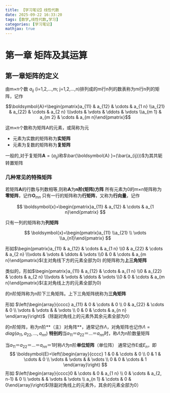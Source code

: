 ```yaml
---
title: 【学习笔记】线性代数
date: 2025-09-22 16:33:20
tags: [数学,线性代数,学习]
categories: [学习笔记]
mathjax: true
---
```

# 第一章 矩阵及其运算

## 第一章矩阵的定义

由m×n个数 $a_{ij}$ (i=1,2,...,m; j=1,2,...,n)排列成的m行n列的数表称为m行n列的矩阵，记作

$$\boldsymbol{A}=\begin{pmatrix}a_{11} & a_{12} & \cdots & a_{1 n} \\a_{21} & a_{22} & \cdots & a_{2 n} \\\vdots & \vdots & \ddots & \vdots \\a_{m 1} & a_{m 2} & \cdots & a_{m n}\end{pmatrix}$$

这m×n个数称为矩阵A的元素，或简称为元

* 元素为实数的矩阵称为**实矩阵**
* 元素为复数的矩阵称为**复矩阵**

一般的,对于复矩阵$\boldsymbol{A}=(a_{ij})$称$\bar{\boldsymbol{A} }=(\bar{a_{ij}})$为其共轭转置矩阵

### 几种常见的特殊矩阵

若矩阵$\boldsymbol{A}$的行数与列数相等,则称$\boldsymbol{A}$为**n阶(矩阵)方阵**
所有元素为0的m×n矩阵称为**零矩阵**，记作$\boldsymbol{O}_{m n}$
只有一行的矩阵称为**行矩阵**，又称为**行向量**，记作

$$
\boldsymbol{x}=\begin{pmatrix}a_{11} & a_{12} & \cdots & a_{1 n}\end{pmatrix}
$$

只有一列的矩阵称为**列矩阵**

$$
\boldsymbol{x}=\begin{pmatrix}a_{11} \\a_{21} \\ \vdots \\a_{n1}\end{pmatrix}
$$

形如$\begin{pmatrix}a_{11} & a_{12} & \cdots & a_{1 n} \\0 & a_{22} & \cdots & a_{2 n} \\\vdots & \vdots & \ddots & \vdots \\0 & 0 & \cdots & a_{m n}\end{pmatrix}$(主对角线下方的元素全部为0)
的矩阵称为**上三角矩阵**

类似的，形如$\begin{pmatrix}a_{11} & a_{12} & \cdots & a_{1 n} \\0 & a_{22} & \cdots & a_{2 n} \\\vdots & \vdots & \ddots & \vdots \\0 & 0 & \cdots & a_{m n}\end{pmatrix}$(主对角线上方的元素全部为0)

的n阶矩阵称为n阶下三角矩阵。上下三角矩阵统称为**三角矩阵**

形如
$\left(\begin{array}{cccc}
a_{11} & 0 & \cdots & 0 \\
0 & a_{22} & \cdots & 0 \\
\vdots & \vdots & & \vdots \\
0 & 0 & \cdots & a_{n n}
\end{array}\right)$（除副对角线上的元素外其余元素全部为0）

的n阶矩阵，称为n阶**（主）对角阵**，通常记作$\Lambda$，对角矩阵也记作$\Lambda = diag(a_{11},a_{22},\dots ,a_{nn})$
**特别的**当$a_{11}＝a_{22}＝\dots＝a_{nn}$时，称$\Lambda$为n阶数量矩阵

当$a_{11}＝a_{22}＝\dots＝a_{nn}＝1$时称$\Lambda$为n阶**单位矩阵**（单位阵）
通常记作E或$E_n$，即
$$
\boldsymbol{E}=\left(\begin{array}{cccc}
1 & 0 & \cdots & 0 \\
0 & 1 & \cdots & 0 \\
\vdots & \vdots & & \vdots \\
0 & 0 & \cdots & 1
\end{array}\right)
$$
形如
$\left(\begin{array}{cccc}0 & \cdots & 0 & a_{1 n} \\ 0 & \cdots & a_{2, n-1} & 0 \\ \vdots & & \vdots & \vdots \\ a_{n 1} & \cdots & 0 & 0\end{array}\right)$(除副对角线上的元素外，其余的元素全部为0）